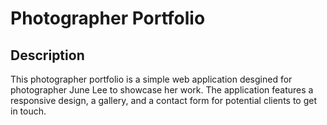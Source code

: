 # Photographer Portfolio

## Description
This photographer portfolio is a simple web application desgined for photographer June Lee to showcase her work. The application features a responsive design, a gallery, and a contact form for potential clients to get in touch.